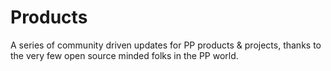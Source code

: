 # Products

A series of community driven updates for PP products & projects, thanks to the very few open source minded folks in the PP world.
